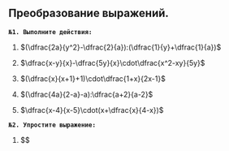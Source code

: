 ## Преобразование выражений.

**`№1. Выполните действия:`**

1) $(\dfrac{2a}{y^2}-\dfrac{2}{a}):(\dfrac{1}{y}+\dfrac{1}{a})$

2) $\dfrac{x-y}{x}-\dfrac{5y}{x}\cdot\dfrac{x^2-xy}{5y}$

3) $(\dfrac{x}{x+1}+1)\cdot\dfrac{1+x}{2x-1}$

4) $(\dfrac{4a}{2-a}-a):\dfrac{a+2}{a-2}$

5) $\dfrac{x-4}{x-5}\cdot(x+\dfrac{x}{4-x})$

**`№2. Упростите выражение:`**

1) $$